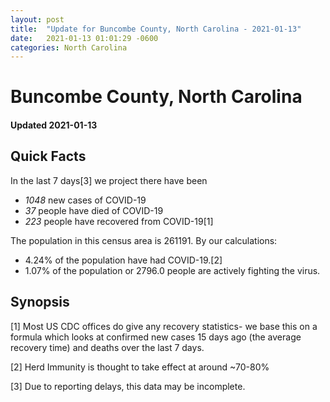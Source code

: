 ```yaml
---
layout: post
title:  "Update for Buncombe County, North Carolina - 2021-01-13"
date:   2021-01-13 01:01:29 -0600
categories: North Carolina
---
```


# Buncombe County, North Carolina
#### Updated 2021-01-13

## Quick Facts

In the last 7 days[3] we project there have been
- *1048* new cases of COVID-19
- *37* people have died of COVID-19
- *223* people have recovered from COVID-19[1]

The population in this census area is 261191. By our calculations:
- 4.24% of the population have had COVID-19.[2]
- 1.07% of the population or 2796.0 people are actively fighting the virus.

## Synopsis




[1] Most US CDC offices do give any recovery statistics- we base this on a formula which looks at confirmed new cases
15 days ago (the average recovery time) and deaths over the last 7 days.

[2] Herd Immunity is thought to take effect at around ~70-80%

[3] Due to reporting delays, this data may be incomplete.
 
    